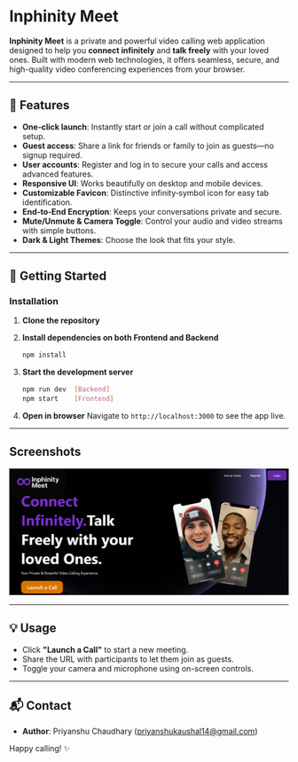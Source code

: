 # Inphinity Meet

**Inphinity Meet** is a private and powerful video calling web application designed to help you **connect infinitely** and **talk freely** with your loved ones. Built with modern web technologies, it offers seamless, secure, and high-quality video conferencing experiences from your browser.

---

## 🌟 Features

* **One‑click launch**: Instantly start or join a call without complicated setup.
* **Guest access**: Share a link for friends or family to join as guests—no signup required.
* **User accounts**: Register and log in to secure your calls and access advanced features.
* **Responsive UI**: Works beautifully on desktop and mobile devices.
* **Customizable Favicon**: Distinctive infinity‑symbol icon for easy tab identification.
* **End‑to‑End Encryption**: Keeps your conversations private and secure.
* **Mute/Unmute & Camera Toggle**: Control your audio and video streams with simple buttons.
* **Dark & Light Themes**: Choose the look that fits your style.

---

## 🚀 Getting Started

### Installation

1. **Clone the repository**

2. **Install dependencies on both Frontend and Backend**

   ```bash
   npm install
   ```

3. **Start the development server**

   ```bash
   npm run dev  [Backend]
   npm start    [Frontend]
   ```

4. **Open in browser**
   Navigate to `http://localhost:3000` to see the app live.

---

## **Screenshots**
![Inphinity Meet](image.png)

---

## 💡 Usage

* Click **"Launch a Call"** to start a new meeting.
* Share the URL with participants to let them join as guests.
* Toggle your camera and microphone using on-screen controls.

---

## 📬 Contact

* **Author**: Priyanshu Chaudhary ([priyanshukaushal14@gmail.com](mailto:priyanshukaushal14@gmail.com))

Happy calling! ✨
